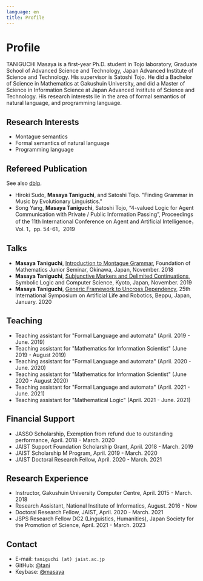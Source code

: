 ```yaml
---
language: en
title: Profile
---
```


# Profile

TANIGUCHI Masaya is a first-year Ph.D. student  in Tojo  laboratory, Graduate School of Advanced Science and Technology, Japan Advanced Institute of Science and Technology. His supervisor is Satoshi Tojo. He did a Bachelor of Science in Mathematics at Gakushuin University, and did a Master of Science in Information Science at Japan Advanced Institute of Science and Technology. His research interests lie in the area of formal semantics of natural language, and programming language.

## Research Interests

- Montague semantics
- Formal semantics of natural language
- Programming language

## Refereed Publication

See also [dblp](https://dblp.org/pid/242/9503.html).

- Hiroki Sudo, **Masaya Taniguchi**, and Satoshi Tojo. "Finding Grammar in Music by Evolutionary Linguistics."
- Song Yang, **Masaya Taniguchi**, Satoshi Tojo, “4-valued Logic for Agent Communication with Private / Public Information Passing”, Proceedings of the 11th International Conference on Agent and Artificial Intelligence，Vol. 1，pp. 54-61，2019

## Talks

- **Masaya Taniguchi**, [Introduction to Montague Grammar](https://masaya.keybase.pub/wakate2018.pdf), Foundation of Mathematics Junior Seminar, Okinawa, Japan, November. 2018
- **Masaya Taniguchi**, [Subjunctive Markers and Delimited Continuations](https://masaya.keybase.pub/slacs2019.pdf), Symbolic Logic and Computer Science, Kyoto, Japan, November. 2019
- **Masaya Taniguchi**, [Generic Framework to Uncross Dependency](https://masaya.keybase.pub/arob2020.pdf), 25th International Symposium on Artificial Life and Robotics, Beppu, Japan, January. 2020

## Teaching

- Teaching assistant for "Formal Language and automata" (April. 2019 - June. 2019) 
- Teaching assistant for "Mathematics for Information Scientist" (June 2019 - August 2019)
- Teaching assistant for "Formal Language and automata" (April. 2020 - June. 2020) 
- Teaching assistant for "Mathematics for Information Scientist" (June 2020 - August 2020)
- Teaching assistant for "Formal Language and automata" (April. 2021 - June. 2021)
- Teaching assistant for "Mathematical Logic" (April. 2021 - June. 2021)

## Financial Support

- JASSO Scholarship, Exemption from refund due to outstanding performance,  April. 2018 - March. 2020
- JAIST Support Foundation Scholarship Grant, April. 2018 - March. 2019
- JAIST Scholarship M Program, April. 2019 - March. 2020
- JAIST Doctoral Research Fellow, April. 2020 - March. 2021

## Research Experience

- Instructor, Gakushuin University Computer Centre, April. 2015 - March. 2018
- Research Assistant, National Institute of Informatics, August. 2016 - Now
- Doctoral Research Fellow, JAIST, April. 2020 - March. 2021
- JSPS Research Fellow DC2 (Linguistics, Humanities), Japan Society for the Promotion of Science, April. 2021 - March. 2023

## Contact

- E-mail: `taniguchi (at) jaist.ac.jp`
- GitHub: [@tani](https://github.com/tani)
- Keybase: [@masaya](https://keybase.io/masaya)


